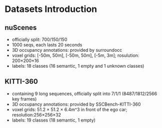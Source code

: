 # Datasets Introduction

## nuScenes
- officially split: 700/150/150
- 1000 seqs, each lasts 20 seconds
- 3D occupancy annotations: provided by surroundocc
- voxel grids: [-50m, 50m], [-50m, 50m], [-5m, 3m]; rosulution: 200×200×16
- labels: 18 classes (16 semantic, 1 empty and 1 unknown classes)


 
## KITTI-360
- containing 9 long sequences, officially split into 7/1/1 (8487/1812/2566 key frames)
- 3D occupancy annotations: provided by SSCBench-KITTI-360
- voxel grids: 51.2 × 51.2 × 6.4m^3 in front of the ego car; resolution:256×256×32
- labels: 19 classes (18 semantic, 1 empty)
